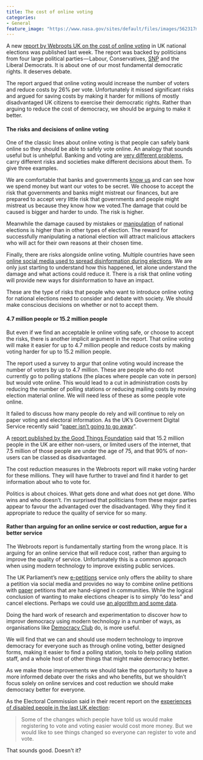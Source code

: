 ```yaml
---
title: The cost of online voting
categories:
- General
feature_image: "https://www.nasa.gov/sites/default/files/images/562317main_PIA14033_full.jpg"
---
```


A new [report by Webroots UK on the cost of online voting](https://webrootsdemocracy.org/2017/11/09/cost-of-voting-report-launch/) in UK national elections was published last week. The report was backed by politicians from four large political parties — Labour, Conservatives, [SNP](https://hackernoon.com/tagged/snp) and the Liberal Democrats. It is about one of our most fundamental democratic rights. It deserves debate.

<!-- more -->

The report argued that online voting would increase the number of voters and reduce costs by 26% per vote. Unfortunately it missed significant risks and argued for saving costs by making it harder for millions of mostly disadvantaged UK citizens to exercise their democratic rights. Rather than arguing to reduce the cost of democracy, we should be arguing to make it better.

#### The risks and decisions of online voting

One of the classic lines about online voting is that people can safely bank online so they should be able to safely vote online. An analogy that sounds useful but is unhelpful. Banking and voting are [very different problems](https://www.verifiedvoting.org/resources/internet-voting/vote-online/), carry different risks and societies make different decisions about them. To give three examples.

We are comfortable that banks and governments [know us](https://en.wikipedia.org/wiki/Know_your_customer) and can see how we spend money but want our votes to be secret. We choose to accept the risk that governments and banks might mistreat our finances, but are prepared to accept very little risk that governments and people might mistreat us because they know how we voted.The damage that could be caused is bigger and harder to undo. The risk is higher.

Meanwhile the damage caused by mistakes or [manipulation](https://hackernoon.com/tagged/manipulation) of national elections is higher than in other types of election. The reward for successfully manipulating a national election will attract malicious attackers who will act for their own reasons at their chosen time.

Finally, there are risks alongside online voting. Multiple countries have seen [online social media used to spread disinformation during elections](https://www.economist.com/news/briefing/21730870-economy-based-attention-easily-gamed-once-considered-boon-democracy-social-media). We are only just starting to understand how this happened, let alone understand the damage and what actions could reduce it. There is a risk that online voting will provide new ways for disinformation to have an impact.

These are the type of risks that people who want to introduce online voting for national elections need to consider and debate with society. We should make conscious decisions on whether or not to accept them.

#### 4.7 million people or 15.2 million people

But even if we find an acceptable le online voting safe, or choose to accept the risks, there is another implicit argument in the report. That online voting will make it easier for up to 4.7 million people and reduce costs by making voting harder for up to 15.2 million people.

The report used a survey to argur that online voting would increase the number of voters by up to 4.7 million. These are people who do not currently go to polling stations (the places where people can vote in person) but would vote online. This would lead to a cut in administration costs by reducing the number of polling stations or reducing mailing costs by moving election material online. We will need less of these as some people vote online.

It failed to discuss how many people do rely and will continue to rely on paper voting and electoral information. As the UK’s Goverment Digital Service recently said “[paper isn’t going to go away](https://governmentasaplatform.blog.gov.uk/2017/09/15/collecting-information/)”.

A [report published by the Good Things Foundation](https://www.goodthingsfoundation.org/research-publications/real-digital-divide) said that 15.2 million people in the UK are either non-users, or limited users of the internet, that 7.5 million of those people are under the age of 75, and that 90% of non-users can be classed as disadvantaged.

The cost reduction measures in the Webroots report will make voting harder for these millions. They will have further to travel and find it harder to get information about who to vote for.

Politics is about choices. What gets done and what does not get done. Who wins and who doesn’t. I’m surprised that politicians from these major parties appear to favour the advantaged over the disadvantaged. Why they find it appropriate to reduce the quality of service for so many.

#### Rather than arguing for an online service or cost reduction, argue for a better service

The Webroots report is fundamentally starting from the wrong place. It is arguing for an online service that will reduce cost, rather than arguing to improve the quality of service. Unfortunately this is a common approach when using modern technology to improve existing public services.

The UK Parliament’s new [e-petitions](https://petition.parliament.uk) service only offers the ability to share a petition via social media and provides no way to combine online petitions with [paper](http://www.parliament.uk/get-involved/sign-a-petition/paper-petitions/) petitions that are hand-signed in communities. While the logical conclusion of wanting to make elections cheaper is to simply “do less” and cancel elections. Perhaps we could use [an algorithm and some data](https://en.wikipedia.org/wiki/Franchise_%28short_story%29).

Doing the hard work of research and experimentation to discover how to improvr democracy using modern technology in a number of ways, as organisations like [Democracy Club](https://democracyclub.org.uk) do, is more useful.

We will find that we can and should use modern technology to improve democracy for everyone such as through online voting, better designed forms, making it easier to find a polling station, tools to help polling station staff, and a whole host of other things that might make democracy better.

As we make those improvements we should take the opportunity to have a more informed debate over the risks and who benefits, but we shouldn’t focus solely on online services and cost reduction we should make democracy better for everyone.

As the Electoral Commission said in their recent report on the [experiences of disabled people in the last UK election](https://www.electoralcommission.org.uk/__data/assets/pdf_file/0008/237194/Accessibility-report-call-for-evidence.pdf):

> Some of the changes which people have told us would make registering to vote and voting easier would cost more money. But we would like to see things changed so everyone can register to vote and vote.

That sounds good. Doesn't it?
